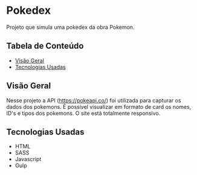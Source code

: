 # Pokedex

Projeto que simula uma pokedex da obra Pokemon.

## Tabela de Conteúdo

- [Visão Geral](#vis%C3%A3o-geral)
- [Tecnologias Usadas](#tecnologias-usadas)

## Visão Geral

Nesse projeto a API (https://pokeapi.co/) foi utilizada para capturar os dados dos pokemons. É possível visualizar em formato de card os nomes, ID's e tipos dos pokemons. O site está totalmente responsivo.

## Tecnologias Usadas

- HTML
- SASS
- Javascript
- Gulp
  

